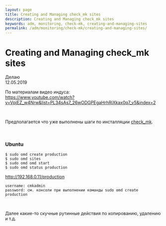 ```yaml
---
layout: page
title: Creating and Managing check_mk sites
description: Creating and Managing check_mk sites
keywords: adm, monitoring, check-mk, creating-and-managing-sites
permalink: /adm/monitoring/check-mk/creating-and-managing-sites/
---
```


# Creating and Managing check_mk sites

Делаю  
12.05.2019

По материалам видео индуса:  
https://www.youtube.com/watch?v=VpjEZ_w4Nrw&list=PL34sAs7_26wODGPEgaHrhRiXkax0q7_v5&index=2

<br/>

Предполагается что уже выполнены шаги по инсталляции <a href="/adm/monitoring/check-mk/setup/">check_mk</a>.

<br/>

### Ubuntu

    $ sudo omd create production
    $ sudo omd sites
    $ sudo omd omd start
    $ sudo omd status production

http://192.168.0.11/production

    username: cmkadmin
    password: см. консоли при выполнении команды sudo omd create production

<br/>

Далее какие-то скучные рутинные действия по копированию, удалению и т.д.
